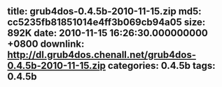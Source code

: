 title: grub4dos-0.4.5b-2010-11-15.zip
md5: cc5235fb81851014e4ff3b069cb94a05
size: 892K
date: 2010-11-15 16:26:30.000000000 +0800
downlink: http://dl.grub4dos.chenall.net/grub4dos-0.4.5b-2010-11-15.zip
categories: 0.4.5b
tags: 0.4.5b
---

